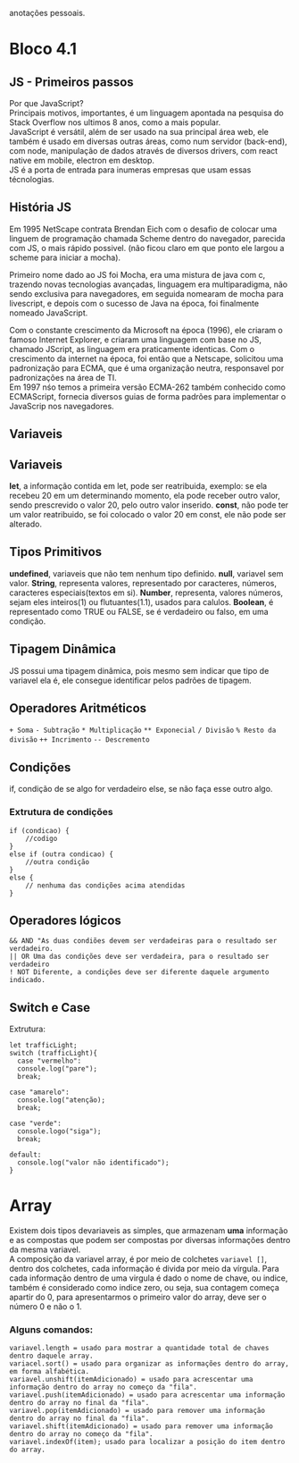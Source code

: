 anotações pessoais.

# Bloco 4.1

## JS - Primeiros passos

Por que JavaScript? <br>
Principais motivos, importantes, é um linguagem apontada na pesquisa do Stack Overflow nos ultimos 8 anos, como a mais popular.<br>
JavaScript é versátil, além de ser usado na sua principal área web, ele também é usado em diversas outras áreas, como num servidor (back-end), com node, manipulação de dados através de diversos drivers, com react native em mobile, electron em desktop. <br>
JS é a porta de entrada para inumeras empresas que usam essas técnologias. <br>

## História JS

Em 1995 NetScape contrata Brendan Eich com o desafio de colocar uma linguem de programação chamada Scheme dentro do navegador, parecida com JS, o mais rápido possivel. (não ficou claro em que ponto ele largou a scheme para iniciar a mocha). <br>

Primeiro nome dado ao JS foi Mocha, era uma mistura de java com c, trazendo novas tecnologias avançadas, linguagem era multiparadigma, não sendo exclusiva para navegadores, em seguida nomearam de mocha para livescript, e depois com o sucesso de Java na época, foi finalmente nomeado JavaScript.

Com o constante crescimento da Microsoft na época (1996), ele criaram o famoso Internet Explorer, e criaram uma linguagem com base no JS, chamado JScript, as linguagem era praticamente identicas.
Com o crescimento da internet na época, foi então que a Netscape, solicitou uma padronização para ECMA, que é uma organização neutra, responsavel por padronizações na área de TI. <br>
Em 1997 nśo temos a primeira versão ECMA-262 também conhecido como ECMAScript, fornecia diversos guias de forma padrões para implementar o JavaScrip nos navegadores.

## Variaveis

## Variaveis

**let**, a informação contida em let, pode ser reatribuida, exemplo: se ela recebeu 20 em um determinando momento, ela pode receber outro valor, sendo prescrevido o valor 20, pelo outro valor inserido.
**const**, não pode ter um valor reatribuido, se foi colocado o valor 20 em const, ele não pode ser alterado.

## Tipos Primitivos

**undefined**, variaveis que não tem nenhum tipo definido.
**null**, variavel sem valor.
**String**,  representa valores, representado por caracteres, números, caracteres especiais(textos em si).
**Number**, representa, valores números, sejam eles inteiros(1) ou flutuantes(1.1), usados para calulos.
**Boolean**, é representado como TRUE ou FALSE, se é verdadeiro ou falso, em uma condição.

## Tipagem Dinâmica

JS possui uma tipagem dinâmica, pois mesmo sem indicar que tipo de variavel ela é, ele consegue identificar pelos padrões de tipagem.

## Operadores Aritméticos

`+ Soma`
`- Subtração`
`* Multiplicação`
`** Exponecial`
`/ Divisão`
`% Resto da divisão`
`++ Incrimento`
`-- Descremento`

## Condições

if, condição de se algo for verdadeiro
else, se não faça esse outro algo.

### Extrutura de condições

```
if (condicao) {
    //codigo
}
else if (outra condicao) {
    //outra condição
}
else {
    // nenhuma das condições acima atendidas
}
```

## Operadores lógicos

```
&& AND "As duas condiões devem ser verdadeiras para o resultado ser verdadeiro.
|| OR Uma das condições deve ser verdadeira, para o resultado ser verdadeiro
! NOT Diferente, a condições deve ser diferente daquele argumento indicado.
```

## Switch e Case

Extrutura:
```
let trafficLight;
switch (trafficLight){
  case "vermelho":
  console.log("pare");
  break;

case "amarelo":
  console.log("atenção);
  break;

case "verde":
  console.logo("siga");
  break;

default:
  console.log("valor não identificado");
}
```
# Array

Existem dois tipos devariaveis as simples, que armazenam **uma** informação e as compostas que podem ser compostas por diversas informações dentro da mesma variavel. <br>
A composição da variavel array, é por meio de colchetes `variavel []`, dentro dos colchetes, cada informação é divida por meio da vírgula. Para cada informação dentro de uma virgula é dado o nome de chave, ou indice, também é considerado como indice zero, ou seja, sua contagem começa apartir do 0, para apresentarmos o primeiro valor do array, deve ser o número 0 e não o 1.<br>

### Alguns comandos:
```
variavel.length = usado para mostrar a quantidade total de chaves dentro daquele array.
variacel.sort() = usado para organizar as informações dentro do array, em forma alfabética.
variavel.unshift(itemAdicionado) = usado para acrescentar uma informação dentro do array no começo da "fila".
variavel.push(itemAdicionado) = usado para acrescentar uma informação dentro do array no final da "fila".
variavel.pop(itemAdicionado) = usado para remover uma informação dentro do array no final da "fila".
variavel.shift(itemAdicionado) = usado para remover uma informação dentro do array no começo da "fila".
variavel.indexOf(item); usado para localizar a posição do item dentro do array.
```
